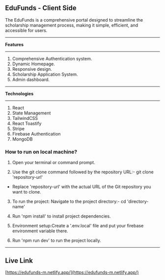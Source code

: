 **EduFunds \- Client Side**  
---

The EduFunds is a comprehensive portal designed to streamline the scholarship management process, making it simple, efficient, and accessible for users.

---

**Features** 

---

1. Comprehensive Authentication system.  
2. Dynamic Homepage.  
3. Responsive design.  
4. Scholarship Application System.  
5. Admin dashboard. 

---

**Technologies**

---

1. React  
2. State Management  
3. TailwindCSS  
4. React Toastify  
5. Stripe  
6. Firebase Authentication  
7. MongoDB

### How to run on local machine?

1. Open your terminal or command prompt.

2. Use the git clone command followed by the repository URL:-  git clone 'repository-url'

- Replace 'repository-url' with the actual URL of the Git repository you want to clone.

3. To run the project: Navigate to the project directory:- cd 'directory-name' 

4. Run 'npm install' to install project dependencies.

5. Environment setup:Create a '.env.local' file and put your firebase environment variable there.

6. Run 'npm run dev' to run the project locally.

---

**Live Link**  
---

[https://edufunds-m.netlify.app/](https://edufunds-m.netlify.app/)
